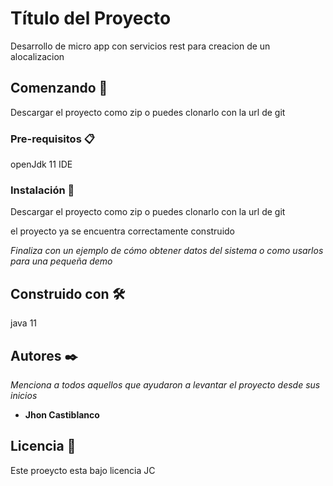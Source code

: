 # Título del Proyecto

Desarrollo de micro app con servicios rest para creacion de un alocalizacion 

## Comenzando 🚀

Descargar el proyecto como zip o puedes clonarlo con la url de git 


### Pre-requisitos 📋

openJdk 11
IDE


### Instalación 🔧

Descargar el proyecto como zip o puedes clonarlo con la url de git 

el proyecto ya se encuentra correctamente construido

_Finaliza con un ejemplo de cómo obtener datos del sistema o como usarlos para una pequeña demo_


## Construido con 🛠️

java 11


## Autores ✒️

_Menciona a todos aquellos que ayudaron a levantar el proyecto desde sus inicios_

* **Jhon Castiblanco** 


## Licencia 📄

Este proeycto esta bajo licencia JC
